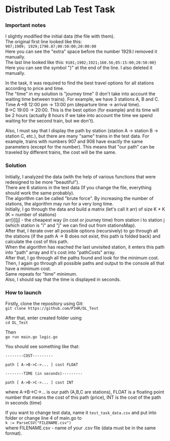 # Distributed Lab Test Task
### Important notes
I slightly modified the initial data (the file with them).  
The original first line looked like this:  
`907;1909; 1929;1790.87;00:50:00;20:00:00`  
Here you can see the "extra" space before the number 1929.I removed it manually.  
The last line looked like this:
`9101;1902;1921;160.56;05:15:00;20:50:00}`  
Here you can see the symbol "}" at the end of the line. I also deleted it manually.

In the task, it was required to find the best travel options for all stations according to price and time.  
The "time" in my solution is "journey time" (I don't take into account the waiting time between trains). For example, we have 3 stations A, B and C. Time A->B 12:00 pm -> 13:00 pm (departure time -> arrival time).   
B->C 19:00 -> 20:00. This is the best option (for example) and its time will be 2 hours (actually 8 hours if we take into account the time we spend waiting for the second train, but we don't).  

Also, I must say that I display the path by station (station A -> station B -> station C, etc.), 
but there are many "same" trains in the test data. 
For example, trains with numbers 907 and 908 have exactly the same parameters (except for the number). 
This means that "our path" can be traveled by different trains, the cost will be the same.

### Solution
Initially, I analyzed the data (with the help of various functions that were redesigned to be more "beautiful").  
There are 6 stations in the test data (If you change the file, everything should work the same probably).  
The algorithm can be called "brute force". By increasing the number of stations, the algorithm may run for a very long time.  
Initially, I go through the data and build a matrix (let's call it arr) of size K * K (K = number of stations)  
arr[i][j] - the cheapest way (in cost or journey time) from station i to station j (which station is "i" and "j" we can find out from stationsMap).  
After that, I iterate over all possible options (recursively) to go through all the stations (if the path A -> B does not exist, this path is folded back) and calculate the cost of this path.  
When the algorithm has reached the last unvisited station, it enters this path into "path" array and it's cost into "pathCosts" array.  
After that, I go through all the paths found and look for the minimum cost. Then, I again go through all possible paths and output to the console all that have a minimum cost.  
Same repeats for "time" minimum.  
Also, I should say that the time is displayed in seconds.  

### How to launch 

Firstly, clone the repository using Git:  
`git clone https://github.com/P34R/DL_Test`  

After that, enter created folder using  
`cd DL_Test`  

Then  
`go run main.go logic.go`  

You should see something like that:  
```
--------COST---------

path [ A->B->C->... ] cost FLOAT

--------TIME (in seconds)---------

path [ A->B->C->... ] cost INT
```
where A->B->C->... is our path (A,B,C are stations), 
FLOAT is a floating point number that means the cost of this path (price), 
INT is the cost of the path in seconds (time)

If you want to change test data, name it `test_task_data.csv` and put into folder or change line 4 of main.go to  
`k := ParseCSV("FILENAME.csv")`  
where FILENAME.csv - name of your .csv file (data must be in the same format).  
